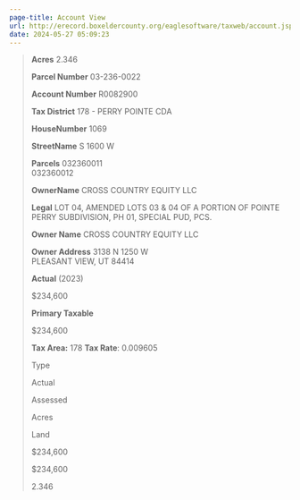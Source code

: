```yaml
---
page-title: Account View
url: http://erecord.boxeldercounty.org/eaglesoftware/taxweb/account.jsp?accountNum=R0082900
date: 2024-05-27 05:09:23
---
```


> **Acres** 2.346
> 
> **Parcel Number** 03-236-0022
> 
> **Account Number** R0082900
> 
> **Tax District** 178 - PERRY POINTE CDA
> 
> **HouseNumber** 1069
> 
> **StreetName** S 1600 W
> 
> **Parcels** 032360011  
> 032360012
> 
> **OwnerName** CROSS COUNTRY EQUITY LLC
> 
> **Legal** LOT 04, AMENDED LOTS 03 & 04 OF A PORTION OF POINTE PERRY SUBDIVISION, PH 01, SPECIAL PUD, PCS.
> 
> **Owner Name** CROSS COUNTRY EQUITY LLC
> 
> **Owner Address** 3138 N 1250 W  
> PLEASANT VIEW, UT 84414
> 
> **Actual** (2023)
> 
> $234,600
> 
> **Primary Taxable**
> 
> $234,600
> 
> **Tax Area:** 178    **Tax Rate**: 0.009605
> 
> Type
> 
> Actual
> 
> Assessed
> 
> Acres
> 
> Land
> 
> $234,600
> 
> $234,600
> 
> 2.346
